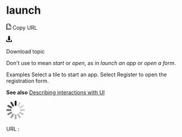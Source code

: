 # launch

![Copy URL](media/launch/Copy.png)
Copy URL

![Download](media/launch/Download.png)

Download topic

Don't use to mean *start* or *open*, as in *launch an app* or *open a form*.

Examples
Select a tile to start an app.
Select Register to open the registration form.

**See also** [Describing interactions with UI](https://worldready.cloudapp.net/Styleguide/Read?id=2700&topicid=26472)

![In progress](media/launch/activity-large.gif)

URL :
